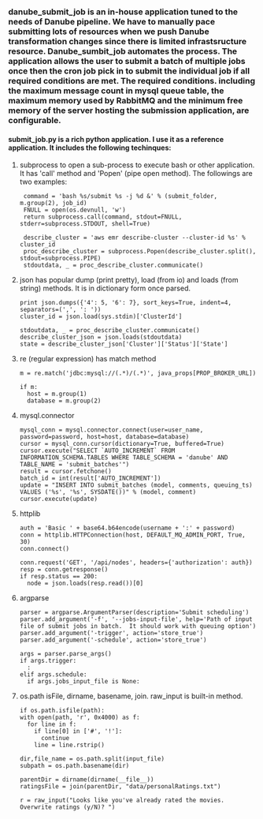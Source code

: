 ### danube_submit_job is an in-house application tuned to the needs of Danube pipeline.  We have to manually pace submitting lots of resources when we push Danube transformation changes since there is limited infrastsructure resource.  Danube_sumbit_job automates the process. The application allows the user to submit a batch of multiple jobs once then the cron job pick in to submit the individual job if all required conditions are met.   The required conditions. including the maximum message count in mysql queue table, the maximum memory used by RabbitMQ and the minimum free memory of the server hosting the submission application, are configurable. 
#### submit_job.py is a rich python application.  I use it as a reference application.  It includes the following techinques:
     
1. subprocess to open a sub-process to execute bash or other application.  It has 'call' method and 'Popen' 
   (pipe open method).  The followings are two examples:

    
        command = 'bash %s/submit %s -j %d &' % (submit_folder, m.group(2), job_id)    
        FNULL = open(os.devnull, 'w')
        return subprocess.call(command, stdout=FNULL, stderr=subprocess.STDOUT, shell=True) 
     
        describe_cluster = 'aws emr describe-cluster --cluster-id %s' % cluster_id    
        proc_describe_cluster = subprocess.Popen(describe_cluster.split(), stdout=subprocess.PIPE)    
        stdoutdata, _ = proc_describe_cluster.communicate()     
       
2.  json has popular dump (print pretty), load (from io) and loads (from string) methods. 
    It is in dictionary form once parsed.

   
        print json.dumps({'4': 5, '6': 7}, sort_keys=True, indent=4, separators=(',', ': '))    
        cluster_id = json.load(sys.stdin)['ClusterId']
     
        stdoutdata, _ = proc_describe_cluster.communicate()    
        describe_cluster_json = json.loads(stdoutdata)    
        state = describe_cluster_json['Cluster']['Status']['State']
    
    
 3. re (regular expression) has match method   
    
    
        m = re.match('jdbc:mysql://(.*)/(.*)', java_props[PROP_BROKER_URL])
     
        if m:
          host = m.group(1)
          database = m.group(2)
      
      
 4. mysql.connector     
 
 
        mysql_conn = mysql.connector.connect(user=user_name, password=password, host=host, database=database)     
        cursor = mysql_conn.cursor(dictionary=True, buffered=True)     
        cursor.execute("SELECT `AUTO_INCREMENT` FROM INFORMATION_SCHEMA.TABLES WHERE TABLE_SCHEMA = 'danube' AND TABLE_NAME = 'submit_batches'")
        result = cursor.fetchone()     
        batch_id = int(result['AUTO_INCREMENT'])     
        update = "INSERT INTO submit_batches (model, comments, queuing_ts) VALUES ('%s', '%s', SYSDATE())" % (model, comment)
        cursor.execute(update)
     
 5. httplib
     
     
        auth = 'Basic ' + base64.b64encode(username + ':' + password)     
        conn = httplib.HTTPConnection(host, DEFAULT_MQ_ADMIN_PORT, True, 30)     
        conn.connect()
     
        conn.request('GET', '/api/nodes', headers={'authorization': auth})
        resp = conn.getresponse()     
        if resp.status == 200:
          node = json.loads(resp.read())[0]     
     
 6. argparse
     
     
        parser = argparse.ArgumentParser(description='Submit scheduling')
        parser.add_argument('-f', '--jobs-input-file', help='Path of input file of submit jobs in batch.  It should work with queuing option')
        parser.add_argument('-trigger', action='store_true')
        parser.add_argument('-schedule', action='store_true')
      
        args = parser.parse_args()
        if args.trigger:
          :
        elif args.schedule:
          if args.jobs_input_file is None:  
        
 7. os.path isFile, dirname, basename, join.  raw_input is built-in method.
        
     
        if os.path.isfile(path):
        with open(path, 'r', 0x4000) as f:
          for line in f:
            if line[0] in ['#', '!']:
              continue
            line = line.rstrip()
            
        dir,file_name = os.path.split(input_file)
        subpath = os.path.basename(dir)    
        
        parentDir = dirname(dirname(__file__))
        ratingsFile = join(parentDir, "data/personalRatings.txt")
        
        r = raw_input("Looks like you've already rated the movies. Overwrite ratings (y/N)? ") 
